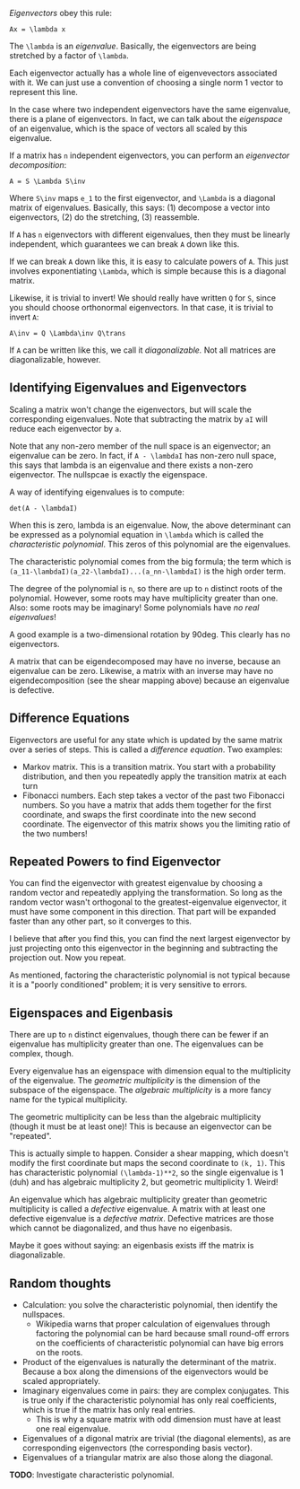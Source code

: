 *Eigenvectors* obey this rule:

    Ax = \lambda x

The `\lambda` is an *eigenvalue*. Basically, the eigenvectors are
being stretched by a factor of `\lambda`.

Each eigenvector actually has a whole line of eigenvevectors
associated with it. We can just use a convention of choosing a single
norm 1 vector to represent this line.

In the case where two independent eigenvectors have the same
eigenvalue, there is a plane of eigenvectors. In fact, we can talk
about the *eigenspace* of an eigenvalue, which is the space of vectors
all scaled by this eigenvalue.

If a matrix has `n` independent eigenvectors, you can perform an
*eigenvector decomposition*:

    A = S \Lambda S\inv

Where `S\inv` maps `e_1` to the first eigenvector, and `\Lambda` is a
diagonal matrix of eigenvalues. Basically, this says: (1) decompose a
vector into eigenvectors, (2) do the stretching, (3) reassemble.

If `A` has `n` eigenvectors with different eigenvalues, then they must
be linearly independent, which guarantees we can break `A` down like
this.

If we can break `A` down like this, it is easy to calculate powers of
`A`. This just involves exponentiating `\Lambda`, which is simple
because this is a diagonal matrix.

Likewise, it is trivial to invert! We should really have written `Q`
for `S`, since you should choose orthonormal eigenvectors. In that
case, it is trivial to invert `A`:

    A\inv = Q \Lambda\inv Q\trans

If `A` can be written like this, we call it *diagonalizable.* Not all
matrices are diagonalizable, however.

## Identifying Eigenvalues and Eigenvectors

Scaling a matrix won't change the eigenvectors, but will scale the
corresponding eigenvalues. Note that subtracting the matrix by `aI`
will reduce each eigenvector by `a`.

Note that any non-zero member of the null space is an eigenvector; an
eigenvalue can be zero. In fact, if `A - \lambdaI` has non-zero null
space, this says that lambda is an eigenvalue and there exists a
non-zero eigenvector. The nullspcae is exactly the eigenspace.

A way of identifying eigenvalues is to compute:

    det(A - \lambdaI)

When this is zero, lambda is an eigenvalue. Now, the above determinant
can be expressed as a polynomial equation in `\lambda` which is called
the *characteristic polynomial*. This zeros of this polynomial are the
eigenvalues.

The characteristic polynomial comes from the big formula; the term
which is `(a_11-\lambdaI)(a_22-\lambdaI)...(a_nn-\lambdaI)` is the
high order term.

The degree of the polynomial is `n`, so there are up to `n` distinct
roots of the polynomial. However, some roots may have multiplicity
greater than one. Also: some roots may be imaginary! Some polynomials
have *no real eigenvalues*!

A good example is a two-dimensional rotation by 90deg. This clearly
has no eigenvectors.

A matrix that can be eigendecomposed may have no inverse, because an
eigenvalue can be zero. Likewise, a matrix with an inverse may have no
eigendecomposition (see the shear mapping above) because an eigenvalue
is defective.

## Difference Equations

Eigenvectors are useful for any state which is updated by the same
matrix over a series of steps. This is called a *difference
equation*. Two examples:

* Markov matrix. This is a transition matrix. You start with a
  probability distribution, and then you repeatedly apply the
  transition matrix at each turn
* Fibonacci numbers. Each step takes a vector of the past two
  Fibonacci numbers. So you have a matrix that adds them together for
  the first coordinate, and swaps the first coordinate into the new
  second coordinate. The eigenvector of this matrix shows you the
  limiting ratio of the two numbers!

## Repeated Powers to find Eigenvector

You can find the eigenvector with greatest eigenvalue by choosing a
random vector and repeatedly applying the transformation. So long as
the random vector wasn't orthogonal to the greatest-eigenvalue
eigenvector, it must have some component in this direction. That part
will be expanded faster than any other part, so it converges to this.

I believe that after you find this, you can find the next largest
eigenvector by just projecting onto this eigenvector in the beginning
and subtracting the projection out. Now you repeat.

As mentioned, factoring the characteristic polynomial is not typical
because it is a "poorly conditioned" problem; it is very sensitive to
errors.

## Eigenspaces and Eigenbasis

There are up to `n` distinct eigenvalues, though there can be fewer if
an eigenvalue has multiplicity greater than one. The eigenvalues can
be complex, though.

Every eigenvalue has an eigenspace with dimension equal to the
multiplicity of the eigenvalue. The *geometric multiplicity* is the
dimension of the subspace of the eigenspace. The *algebraic
multiplicity* is a more fancy name for the typical multiplicity.

The geometric multiplicity can be less than the algebraic multiplicity
(though it must be at least one)! This is because an eigenvector can
be "repeated".

This is actually simple to happen. Consider a shear mapping, which
doesn't modify the first coordinate but maps the second coordinate to
`(k, 1)`. This has characteristic polynomial `(\lambda-1)**2`, so the
single eigenvalue is 1 (duh) and has algebraic multiplicity 2, but
geometric multiplicity 1. Weird!

An eigenvalue which has algebraic multiplicity greater than geometric
multiplicity is called a *defective* eigenvalue. A matrix with at
least one defective eigenvalue is a *defective matrix*. Defective
matrices are those which cannot be diagonalized, and thus have no
eigenbasis.

Maybe it goes without saying: an eigenbasis exists iff the matrix is
diagonalizable.

## Random thoughts

* Calculation: you solve the characteristic polynomial, then identify
  the nullspaces.
    * Wikipedia warns that proper calculation of eigenvalues through
      factoring the polynomial can be hard because small round-off
      errors on the coefficients of characteristic polynomial can have
      big errors on the roots.
* Product of the eigenvalues is naturally the determinant of the
  matrix. Because a box along the dimensions of the eigenvectors would
  be scaled appropriately.
* Imaginary eigenvalues come in pairs: they are complex
  conjugates. This is true only if the characteristic polynomial has
  only real coefficients, which is true if the matrix has only real
  entries.
    * This is why a square matrix with odd dimension must have at
      least one real eigenvalue.
* Eigenvalues of a digonal matrix are trivial (the diagonal elements),
  as are corresponding eigenvectors (the corresponding basis vector).
* Eigenvalues of a triangular matrix are also those along the
  diagonal.

**TODO**: Investigate characteristic polynomial.
